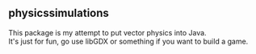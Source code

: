 ## physicssimulations

This package is my attempt to put vector physics into Java.
<br>
It's just for fun, go use libGDX or something if you want to build a game.
